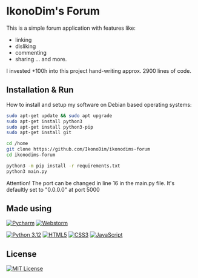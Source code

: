 
# IkonoDim's Forum
This is a simple forum application with features like:
- linking
- disliking
- commenting
- sharing
... and more.

I invested +100h into this project hand-writing approx. 2900 lines of code.


## Installation & Run

How to install and setup my software on Debian based operating systems:

```bash
sudo apt-get update && sudo apt upgrade
sudo apt-get install python3
sudo apt-get install python3-pip
sudo apt-get install git

cd /home
git clone https://github.com/IkonoDim/ikonodims-forum
cd ikonodims-forum

python3 -m pip install -r requirements.txt
python3 main.py
```

Attention! The port can be changed in line 16 in the main.py file. It's defaultly set to "0.0.0.0" at port 5000
    
## Made using

[![Pycharm](https://img.shields.io/badge/PyCharm%20Professional-000000.svg?&style=for-the-badge&logo=PyCharm&logoColor=white)](https://www.jetbrains.com/pycharm/)
[![Webstorm](https://img.shields.io/badge/WebStorm-000000?style=for-the-badge&logo=WebStorm&logoColor=white)](https://www.jetbrains.com/webstorm/)

[![Python 3.12](https://img.shields.io/badge/Python%203.12-3776AB?style=for-the-badge&logo=python&logoColor=white)](https://python.org/)
[![HTML5](https://img.shields.io/badge/HTML5-E34F26?style=for-the-badge&logo=html5&logoColor=white)](https://html5.org/)
[![CSS3](https://img.shields.io/badge/CSS3-1572B6?style=for-the-badge&logo=css3&logoColor=white)](https://www.w3.org/Style/CSS/Overview.en.html)
[![JavaScript](https://img.shields.io/badge/JavaScript-F7DF1E?style=for-the-badge&logo=javascript&logoColor=black)](https://www.javascript.com/)


## License

[![MIT License](https://img.shields.io/badge/License-MIT-green.svg)](https://choosealicense.com/licenses/mit/)

